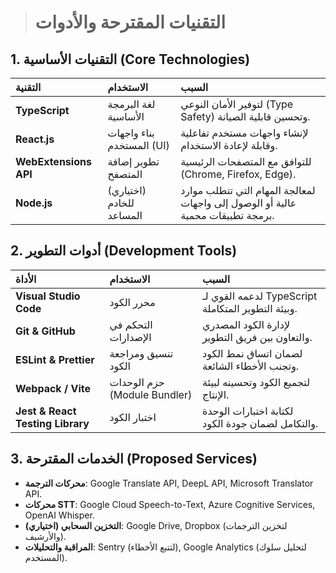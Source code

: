 > # التقنيات المقترحة والأدوات

## 1. التقنيات الأساسية (Core Technologies)
| التقنية | الاستخدام | السبب |
| :--- | :--- | :--- |
| **TypeScript** | لغة البرمجة الأساسية | لتوفير الأمان النوعي (Type Safety) وتحسين قابلية الصيانة. |
| **React.js** | بناء واجهات المستخدم (UI) | لإنشاء واجهات مستخدم تفاعلية وقابلة لإعادة الاستخدام. |
| **WebExtensions API** | تطوير إضافة المتصفح | للتوافق مع المتصفحات الرئيسية (Chrome, Firefox, Edge). |
| **Node.js** | (اختياري) للخادم المساعد | لمعالجة المهام التي تتطلب موارد عالية أو الوصول إلى واجهات برمجة تطبيقات محمية. |

## 2. أدوات التطوير (Development Tools)
| الأداة | الاستخدام | السبب |
| :--- | :--- | :--- |
| **Visual Studio Code** | محرر الكود | لدعمه القوي لـ TypeScript وبيئة التطوير المتكاملة. |
| **Git & GitHub** | التحكم في الإصدارات | لإدارة الكود المصدري والتعاون بين فريق التطوير. |
| **ESLint & Prettier** | تنسيق ومراجعة الكود | لضمان اتساق نمط الكود وتجنب الأخطاء الشائعة. |
| **Webpack / Vite** | حزم الوحدات (Module Bundler) | لتجميع الكود وتحسينه لبيئة الإنتاج. |
| **Jest & React Testing Library** | اختبار الكود | لكتابة اختبارات الوحدة والتكامل لضمان جودة الكود. |

## 3. الخدمات المقترحة (Proposed Services)
*   **محركات الترجمة**: Google Translate API, DeepL API, Microsoft Translator API.
*   **محركات STT**: Google Cloud Speech-to-Text, Azure Cognitive Services, OpenAI Whisper.
*   **التخزين السحابي (اختياري)**: Google Drive, Dropbox (لتخزين الترجمات والأرشيف).
*   **المراقبة والتحليلات**: Sentry (لتتبع الأخطاء), Google Analytics (لتحليل سلوك المستخدم).
